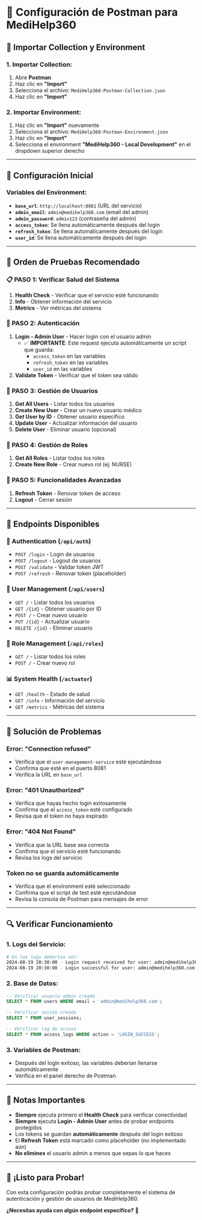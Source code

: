 # 📮 **Configuración de Postman para MediHelp360**

## 🚀 **Importar Collection y Environment**

### **1. Importar Collection:**
1. Abre **Postman**
2. Haz clic en **"Import"**
3. Selecciona el archivo: `MediHelp360-Postman-Collection.json`
4. Haz clic en **"Import"**

### **2. Importar Environment:**
1. Haz clic en **"Import"** nuevamente
2. Selecciona el archivo: `MediHelp360-Postman-Environment.json`
3. Haz clic en **"Import"**
4. Selecciona el environment **"MediHelp360 - Local Development"** en el dropdown superior derecho

---

## 🔧 **Configuración Inicial**

### **Variables del Environment:**
- **`base_url`**: `http://localhost:8081` (URL del servicio)
- **`admin_email`**: `admin@medihelp360.com` (email del admin)
- **`admin_password`**: `admin123` (contraseña del admin)
- **`access_token`**: Se llena automáticamente después del login
- **`refresh_token`**: Se llena automáticamente después del login
- **`user_id`**: Se llena automáticamente después del login

---

## 🧪 **Orden de Pruebas Recomendado**

### **📋 PASO 1: Verificar Salud del Sistema**
1. **Health Check** - Verificar que el servicio esté funcionando
2. **Info** - Obtener información del servicio
3. **Metrics** - Ver métricas del sistema

### **🔐 PASO 2: Autenticación**
1. **Login - Admin User** - Hacer login con el usuario admin
   - ✅ **IMPORTANTE**: Este request ejecuta automáticamente un script que guarda:
     - `access_token` en las variables
     - `refresh_token` en las variables  
     - `user_id` en las variables
2. **Validate Token** - Verificar que el token sea válido

### **👥 PASO 3: Gestión de Usuarios**
1. **Get All Users** - Listar todos los usuarios
2. **Create New User** - Crear un nuevo usuario médico
3. **Get User by ID** - Obtener usuario específico
4. **Update User** - Actualizar información del usuario
5. **Delete User** - Eliminar usuario (opcional)

### **🔑 PASO 4: Gestión de Roles**
1. **Get All Roles** - Listar todos los roles
2. **Create New Role** - Crear nuevo rol (ej: NURSE)

### **🔄 PASO 5: Funcionalidades Avanzadas**
1. **Refresh Token** - Renovar token de acceso
2. **Logout** - Cerrar sesión

---

## 🎯 **Endpoints Disponibles**

### **🔐 Authentication (`/api/auth`)**
- `POST /login` - Login de usuarios
- `POST /logout` - Logout de usuarios
- `POST /validate` - Validar token JWT
- `POST /refresh` - Renovar token (placeholder)

### **👥 User Management (`/api/users`)**
- `GET /` - Listar todos los usuarios
- `GET /{id}` - Obtener usuario por ID
- `POST /` - Crear nuevo usuario
- `PUT /{id}` - Actualizar usuario
- `DELETE /{id}` - Eliminar usuario

### **🔑 Role Management (`/api/roles`)**
- `GET /` - Listar todos los roles
- `POST /` - Crear nuevo rol

### **📊 System Health (`/actuator`)**
- `GET /health` - Estado de salud
- `GET /info` - Información del servicio
- `GET /metrics` - Métricas del sistema

---

## 🚨 **Solución de Problemas**

### **Error: "Connection refused"**
- Verifica que el `user-management-service` esté ejecutándose
- Confirma que esté en el puerto 8081
- Verifica la URL en `base_url`

### **Error: "401 Unauthorized"**
- Verifica que hayas hecho login exitosamente
- Confirma que el `access_token` esté configurado
- Revisa que el token no haya expirado

### **Error: "404 Not Found"**
- Verifica que la URL base sea correcta
- Confirma que el servicio esté funcionando
- Revisa los logs del servicio

### **Token no se guarda automáticamente**
- Verifica que el environment esté seleccionado
- Confirma que el script de test esté ejecutándose
- Revisa la consola de Postman para mensajes de error

---

## 🔍 **Verificar Funcionamiento**

### **1. Logs del Servicio:**
```bash
# En los logs deberías ver:
2024-08-19 20:30:00 - Login request received for user: admin@medihelp360.com
2024-08-19 20:30:00 - Login successful for user: admin@medihelp360.com
```

### **2. Base de Datos:**
```sql
-- Verificar usuario admin creado
SELECT * FROM users WHERE email = 'admin@medihelp360.com';

-- Verificar sesión creada
SELECT * FROM user_sessions;

-- Verificar log de acceso
SELECT * FROM access_logs WHERE action = 'LOGIN_SUCCESS';
```

### **3. Variables de Postman:**
- Después del login exitoso, las variables deberían llenarse automáticamente
- Verifica en el panel derecho de Postman

---

## 📝 **Notas Importantes**

- **Siempre** ejecuta primero el **Health Check** para verificar conectividad
- **Siempre** ejecuta **Login - Admin User** antes de probar endpoints protegidos
- Los tokens se guardan **automáticamente** después del login exitoso
- El **Refresh Token** está marcado como placeholder (no implementado aún)
- **No elimines** el usuario admin a menos que sepas lo que haces

---

## 🎉 **¡Listo para Probar!**

Con esta configuración podrás probar completamente el sistema de autenticación y gestión de usuarios de MediHelp360. 

**¿Necesitas ayuda con algún endpoint específico?** 🤔
